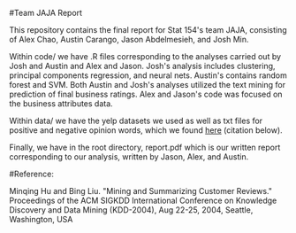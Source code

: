 #Team JAJA Report

This repository contains the final report for Stat 154's team JAJA, consisting of Alex Chao, Austin Carango, Jason Abdelmesieh, 
and Josh Min. 

Within code/ we have .R files corresponding to the analyses carried out by Josh and Austin and Alex and Jason. Josh's analysis
includes clustering, principal components regression, and neural nets. Austin's contains random forest and SVM. Both Austin and Josh's
analyses utilized the text mining for prediction of final business ratings. Alex and Jason's code was focused on the business attributes data. 

Within data/ we have the yelp datasets we used as well as txt files for positive and negative opinion words, which we found [here](https://www.cs.uic.edu/~liub/FBS/sentiment-analysis.html)
(citation below). 

Finally, we have in the root directory, report.pdf which is our written report corresponding to our analysis, written by Jason, Alex, and Austin. 

#Reference:

Minqing Hu and Bing Liu. "Mining and Summarizing Customer Reviews." 
       Proceedings of the ACM SIGKDD International Conference on Knowledge 
       Discovery and Data Mining (KDD-2004), Aug 22-25, 2004, Seattle, 
       Washington, USA 
